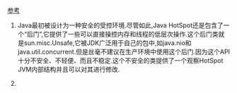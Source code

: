 [参考](http://xiaobaoqiu.github.io/blog/2014/11/08/jie-mi-sun-dot-misc-dot-unsafe/)     
1. Java最初被设计为一种安全的受控环境.尽管如此,Java HotSpot还是包含了一个“后门”,它提供了一些可以直接操控内存和线程的低层次操作.这个后门类就是sun.misc.Unsafe,它被JDK广泛用于自己的包中,如java.nio和java.util.concurrent.但是丝毫不建议在生产环境中使用这个后门.因为这个API十分不安全、不轻便、而且不稳定.这个不安全的类提供了一个观察HotSpot JVM内部结构并且可以对其进行修改.

1. 

